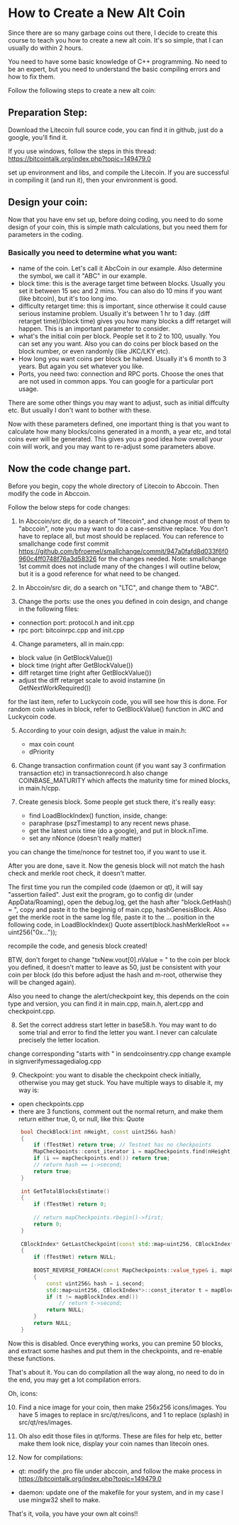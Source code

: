 
# How to Create a New Alt Coin

Since there are so many garbage coins out there, I decide to create
this course to teach you how to create a new alt coin. It's so simple,
that I can usually do within 2 hours.

You need to have some basic knowledge of C++ programming. No need
to be an expert, but you need to understand the basic compiling errors
and how to fix them.

Follow the following steps to create a new alt coin:

## Preparation Step:

Download the Litecoin full source code, you can find it in github, just
do a google, you'll find it.

If you use windows, follow the steps in this thread:
https://bitcointalk.org/index.php?topic=149479.0

set up environment and libs, and compile the Litecoin. If you are successful 
in compiling it (and run it), then your environment is good.

## Design your coin:

Now that you have env set up, before doing coding, you need to do some design of 
your coin, this is simple math calculations, but you need them for parameters
in the coding.

### Basically you need to determine what you want:
- name of the coin. Let's call it AbcCoin in our example. Also determine the symbol, we call it "ABC"
   in our example.
- block time: this is the average target time between blocks. Usually you set it between 15 sec and 2 mins.
   You can also do 10 mins if you want (like bitcoin), but it's too long imo.
- difficulty retarget time: this is important, since otherwise it could cause serious instamine problem.
   Usually it's between 1 hr to 1 day.
   (diff retarget time)/(block time) gives you how many blocks a diff retarget will happen. This is
   an important parameter to consider.
- what's the initial coin per block. People set it to 2 to 100, usually. You can set any you want.
   Also you can do coins per block based on the block number, or even randomly (like JKC/LKY etc).
- How long you want coins per block be halved. Usually it's 6 month to 3 years. But again you set whatever 
   you like.
- Ports, you need two: connection and RPC ports. Choose the ones that are not used in common apps.
   You can google for a particular port usage.

There are some other things you may want to adjust, such as initial diffculty etc. But usually I don't want to bother with these.

Now with these parameters defined, one important thing is that you want to calculate how many blocks/coins
generated in a month, a year etc, and total coins ever will be generated. This gives you a good idea how overall
your coin will work, and you may want to re-adjust some parameters above.

## Now the code change part.

Before you begin, copy the whole directory of Litecoin to Abccoin. Then modify the code in Abccoin.

Follow the below steps for code changes:

1. In Abccoin/src dir, do a search of "litecoin", and change most of them to "abccoin", note you may want to do a case-sensitive replace. You don't have to replace all, but most should be replaced. You can reference to smallchange code first commit
https://github.com/bfroemel/smallchange/commit/947a0fafd8d033f6f0960c4ff0748f76a3d58326
for the changes needed.
Note: smallchange 1st commit does not include many of the changes I will outline below, but it is a good reference for what need to be changed.

2. In Abccoin/src dir, do a search on "LTC", and change them to "ABC".

3. Change the ports: use the ones you defined in coin design, and change in the following files:
 - connection port: protocol.h and init.cpp
 - rpc port: bitcoinrpc.cpp and init.cpp

4.  Change parameters, all in main.cpp:
   - block value (in GetBlockValue())
   - block time (right after GetBlockValue())
   - diff retarget time (right after GetBlockValue())
   - adjust the diff retarget scale to avoid instamine (in GetNextWorkRequired())

for the last item, refer to Luckycoin code, you will see how this is done.
For random coin values in block, refer to GetBlockValue() function in JKC and Luckycoin code.

5. According to your coin design, adjust the value in main.h:
   - max coin count
   - dPriority

6. Change transaction confirmation count (if you want say 3 confirmation transaction etc) in transactionrecord.h
also change COINBASE_MATURITY which affects the maturity time for mined blocks, in main.h/cpp.

7.  Create genesis block. Some people get stuck there, it's really easy:
    - find LoadBlockIndex() function, inside, change:
    - paraphrase (pszTimestamp) to any recent news phase.
    - get the latest unix time (do a google), and put in block.nTime.
    - set any nNonce (doesn't really matter)

you can change the time/nonce for testnet too, if you want to use it.

After you are done, save it. Now the genesis block will not match the hash check and merkle root check, it doesn't matter.

The first time you run the compiled code (daemon or qt), it will say "assertion failed". Just exit the program, go to
config dir (under AppData/Roaming), open the debug.log, get the hash after "block.GetHash() = ", copy and paste it to the beginnig of main.cpp, hashGenesisBlock. Also get the merkle root in the same log file, paste it to the ... position in the following code, in LoadBlockIndex()
Quote
       assert(block.hashMerkleRoot == uint256("0x..."));

recompile the code, and genesis block created!

BTW, don't forget to change "txNew.vout[0].nValue = " to the coin per block you defined, it doesn't matter to leave as 50, just be consistent with your coin per block (do this before adjust the hash and m-root, otherwise they will be changed again).

Also you need to change the alert/checkpoint key, this depends on the coin type and version, you can find it in main.cpp, main.h, alert.cpp and checkpoint.cpp.

8. Set the correct address start letter in base58.h. You may want to do some trial and error to find the letter you want. I never can calculate precisely the letter location.

change corresponding "starts with " in sendcoinsentry.cpp
change example in signverifymessagedialog.cpp

9. Checkpoint: you want to disable the checkpoint check initially, otherwise you may get stuck.
You have multiple ways to disable it, my way is:
- open checkpoints.cpp
- there are 3 functions, comment out the normal return, and make them return either true, 0, or null, like this:
Quote
```cpp
    bool CheckBlock(int nHeight, const uint256& hash)
    {
        if (fTestNet) return true; // Testnet has no checkpoints
        MapCheckpoints::const_iterator i = mapCheckpoints.find(nHeight);
        if (i == mapCheckpoints.end()) return true;
        // return hash == i->second;
        return true;
    }
    
    int GetTotalBlocksEstimate()
    {
        if (fTestNet) return 0;
    
        // return mapCheckpoints.rbegin()->first;
        return 0;
    }
    
    CBlockIndex* GetLastCheckpoint(const std::map<uint256, CBlockIndex*>& mapBlockIndex)
    {
        if (fTestNet) return NULL;
    
        BOOST_REVERSE_FOREACH(const MapCheckpoints::value_type& i, mapCheckpoints)
        {
            const uint256& hash = i.second;
            std::map<uint256, CBlockIndex*>::const_iterator t = mapBlockIndex.find(hash);
            if (t != mapBlockIndex.end())
                // return t->second;
            return NULL;
        }
        return NULL;
    }
```
Now this is disabled. Once everything works, you can premine 50 blocks, and extract some hashes and put them in the checkpoints, and re-enable these functions.

That's about it. You can do compilation all the way along, no need to do in the end, you may get a lot compilation errors.

Oh, icons:

10. Find a nice image for your coin, then make 256x256 icons/images. You have 5 images to replace in src/qt/res/icons, and 1 to replace (splash) in src/qt/res/images.

11. Oh also edit those files in qt/forms. These are files for help etc, better make them look nice, display your coin names than litecoin ones.

12. Now for compilations:
- qt: modify the .pro file under abccoin, and follow the make process in 
https://bitcointalk.org/index.php?topic=149479.0

- daemon: update one of the makefile for your system, and in my case I use mingw32 shell to make.


That's it, voila, you have your own alt coins!!